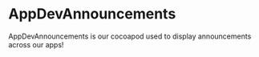 # AppDevAnnouncements

AppDevAnnouncements is our cocoapod used to display announcements across our apps! 

